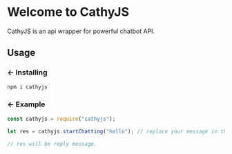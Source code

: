 Welcome to CathyJS
=================

CathyJS is an api wrapper for powerful chatbot API.


Usage
------------

### ← Installing

```js
npm i cathyjs
```

### ← Example

```js
const cathyjs = require("cathyjs");

let res = cathyjs.startChatting("hello"); // replace your message in the place of hello

// res will be reply message. 
```
